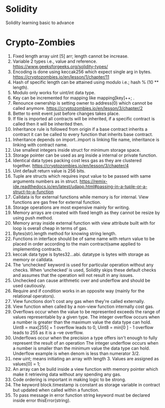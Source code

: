 # Solidity
Solidity learning basic to advance

# Crypto-Zombies

1.	Fixed length array uint [5] arr; length cannot be increase.
2.	Variable 2 types i.e., value and reference. https://www.geeksforgeeks.org/solidity-types/
3.	Encoding is done using keccak256 which expect single arg in bytes. https://cryptozombies.io/en/lesson/1/chapter/11
4.	Hash of specific length can be attained using modulo i.e.; hash % (10 ** length).
5.	Modulo only works for uint/int data type.
6.	Key can be incremented for mapping like mapping[key]++; .
7.	Renounce ownership is setting owner to address(0) which cannot be called anymore. https://cryptozombies.io/en/lesson/3/chapter/2
8.	Better to emit event just before changes takes place.
9.	If file is imported all contracts will be inherited, if a specific contract is called then it will be inherited then.
10.	Inheritance rule is followed from origin if a base contract inherits a contract it can be called to every function that inherits base contract.
11.	Inheritance depends on import..import is linking file name, inheritance is linking with contract name.
12.	Use smallest integers inside struct for minimum storage space.
13.	Storage pointer can be used as arg inside a internal or private function.
14.	Identical data types packing cost less gas as they are clustered together. https://cryptozombies.io/en/lesson/3/chapter/4
15.	Uint default return value is 256 bits.
16.	Tuple are structs which requires input value to be passed with same arguments numbers as in struct. https://remix-ide.readthedocs.io/en/latest/udapp.html#passing-in-a-tuple-or-a-struct-to-a-function
17.	Calldata is for external functions while memory is for internal. View functions are gas free for external function.
18.	Storage operations are most expensive mainly for writing.
19.	Memory arrays are created with fixed length as they cannot be resize by using push method.
20.	Memory array inside external function with view attribute built with for loop is overall cheap in terms of gas.
21.	Bytes(str).length method for knowing string length.
22.	Functions in interface should be of same name with return value to be placed in order according to the main contract(same applied to implementing contracts.
23.	keccak data type is bytes32...abi. datatype is bytes with storage as memory or calldata.
24.	The ‘unchecked’ keyword is used for particular operation without any checks. When ‘unchecked’ is used, Solidity skips these default checks and assumes that the operation will not result in any issues.
25.	Unchecked can cause arithmetic over and underflow and should be used cautiously.
26.	Require and if condition works in an opposite way (mainly for the relational operators).
27.	View functions don't cost any gas when they're called externally.
28.	View function when called by a non-view function internally cost gas.
29.	Overflows occur when the value to be represented exceeds the range of values representable by a given type. The integer overflow occurs when a number is greater than the maximum value the data type can hold. Uint8 = max[255] + 1 overflow leads to 0, Uint8 = min[0 ] - 1  overflow leads to 255 as it is a –ve overflow.
30.	Underflows occur when the precision a type offers isn't enough to fully represent the result of an operation The integer underflow occurs when a number is smaller than the minimum value the data type can hold. Underflow example is when denom is less than numerator 3/2.
31.	new uint[](3); means initiating an array with length 3. Values are assigned as values[0] = 1;
32.	An array can be build inside a view function with memory pointer which make it retrieving data without any spending any gas.
33.	Code ordering is important in making logic to be strong.
34.	The keyword block.timestamp is constant as storage variable in contract but updated when called within a function.
35.	To pass message in error function string keyword must be declared inside error thisError(string).
